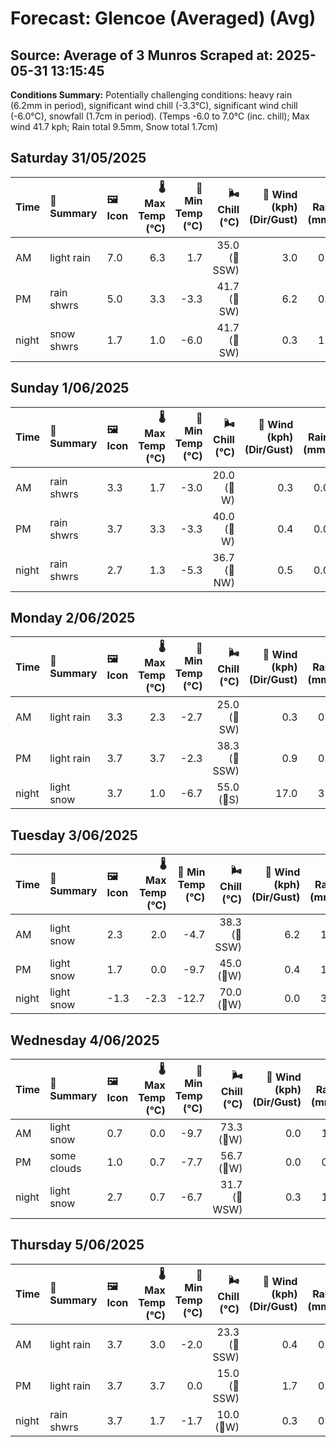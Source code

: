 # Forecast: Glencoe (Averaged) (Avg)
**Source:** Average of 3 Munros
**Scraped at:** 2025-05-31 13:15:45
---

**Conditions Summary:** Potentially challenging conditions: heavy rain (6.2mm in period), significant wind chill (-3.3°C), significant wind chill (-6.0°C), snowfall (1.7cm in period). (Temps -6.0 to 7.0°C (inc. chill); Max wind 41.7 kph; Rain total 9.5mm, Snow total 1.7cm)

## Saturday 31/05/2025
| **Time** | **📝 Summary** | **🖼️ Icon** | **🌡️ Max Temp (°C)** | **🥶 Min Temp (°C)** | **🌬️ Chill (°C)** | **💨 Wind (kph) (Dir/Gust)** | **💧 Rain (mm)** | **❄️ Snow (cm)** | **☁️ Cloud Base (m)** | **🧊 Freezing Lvl (m)** |
|:------- |:------- |:----- |--------------: |-------------: |-----------: |---------------------: |---------: |----------: |---------------: |----------------: |
| AM      | light rain | 7.0 | 6.3 | 1.7 | 35.0<br>(🧭SSW) | 3.0 | 0.0 | 366.7 | 2183.3 |
| PM      | rain shwrs | 5.0 | 3.3 | -3.3 | 41.7<br>(🧭SW) | 6.2 | 0.0 | 266.7 | 1866.7 |
| night   | snow shwrs | 1.7 | 1.0 | -6.0 | 41.7<br>(🧭SW) | 0.3 | 1.7 | 583.3 | 1250 |

## Sunday 1/06/2025
| **Time** | **📝 Summary** | **🖼️ Icon** | **🌡️ Max Temp (°C)** | **🥶 Min Temp (°C)** | **🌬️ Chill (°C)** | **💨 Wind (kph) (Dir/Gust)** | **💧 Rain (mm)** | **❄️ Snow (cm)** | **☁️ Cloud Base (m)** | **🧊 Freezing Lvl (m)** |
|:------- |:------- |:----- |--------------: |-------------: |-----------: |---------------------: |---------: |----------: |---------------: |----------------: |
| AM      | rain shwrs | 3.3 | 1.7 | -3.0 | 20.0<br>(🧭W) | 0.3 | 0.0 | 350 | 1300 |
| PM      | rain shwrs | 3.7 | 3.3 | -3.3 | 40.0<br>(🧭W) | 0.4 | 0.0 | 1433.3 | 1600 |
| night   | rain shwrs | 2.7 | 1.3 | -5.3 | 36.7<br>(🧭NW) | 0.5 | 0.0 | 366.7 | 1300 |

## Monday 2/06/2025
| **Time** | **📝 Summary** | **🖼️ Icon** | **🌡️ Max Temp (°C)** | **🥶 Min Temp (°C)** | **🌬️ Chill (°C)** | **💨 Wind (kph) (Dir/Gust)** | **💧 Rain (mm)** | **❄️ Snow (cm)** | **☁️ Cloud Base (m)** | **🧊 Freezing Lvl (m)** |
|:------- |:------- |:----- |--------------: |-------------: |-----------: |---------------------: |---------: |----------: |---------------: |----------------: |
| AM      | light rain | 3.3 | 2.3 | -2.7 | 25.0<br>(🧭SW) | 0.3 | 0.0 | 583.3 | 1350 |
| PM      | light rain | 3.7 | 3.7 | -2.3 | 38.3<br>(🧭SSW) | 0.9 | 0.0 | 650 | 1683.3 |
| night   | light snow | 3.7 | 1.0 | -6.7 | 55.0<br>(🧭S) | 17.0 | 3.7 | 283.3 | 1716.7 |

## Tuesday 3/06/2025
| **Time** | **📝 Summary** | **🖼️ Icon** | **🌡️ Max Temp (°C)** | **🥶 Min Temp (°C)** | **🌬️ Chill (°C)** | **💨 Wind (kph) (Dir/Gust)** | **💧 Rain (mm)** | **❄️ Snow (cm)** | **☁️ Cloud Base (m)** | **🧊 Freezing Lvl (m)** |
|:------- |:------- |:----- |--------------: |-------------: |-----------: |---------------------: |---------: |----------: |---------------: |----------------: |
| AM      | light snow | 2.3 | 2.0 | -4.7 | 38.3<br>(🧭SSW) | 6.2 | 1.3 | 200 | 1466.7 |
| PM      | light snow | 1.7 | 0.0 | -9.7 | 45.0<br>(🧭W) | 0.4 | 1.7 | 300 | 1316.7 |
| night   | light snow | -1.3 | -2.3 | -12.7 | 70.0<br>(🧭W) | 0.0 | 3.0 | 300 | 700 |

## Wednesday 4/06/2025
| **Time** | **📝 Summary** | **🖼️ Icon** | **🌡️ Max Temp (°C)** | **🥶 Min Temp (°C)** | **🌬️ Chill (°C)** | **💨 Wind (kph) (Dir/Gust)** | **💧 Rain (mm)** | **❄️ Snow (cm)** | **☁️ Cloud Base (m)** | **🧊 Freezing Lvl (m)** |
|:------- |:------- |:----- |--------------: |-------------: |-----------: |---------------------: |---------: |----------: |---------------: |----------------: |
| AM      | light snow | 0.7 | 0.0 | -9.7 | 73.3<br>(🧭W) | 0.0 | 1.7 | 250 | 1100 |
| PM      | some clouds | 1.0 | 0.7 | -7.7 | 56.7<br>(🧭W) | 0.0 | 0.0 | 383.3 | 1200 |
| night   | light snow | 2.7 | 0.7 | -6.7 | 31.7<br>(🧭WSW) | 0.3 | 1.0 | 566.7 | 1266.7 |

## Thursday 5/06/2025
| **Time** | **📝 Summary** | **🖼️ Icon** | **🌡️ Max Temp (°C)** | **🥶 Min Temp (°C)** | **🌬️ Chill (°C)** | **💨 Wind (kph) (Dir/Gust)** | **💧 Rain (mm)** | **❄️ Snow (cm)** | **☁️ Cloud Base (m)** | **🧊 Freezing Lvl (m)** |
|:------- |:------- |:----- |--------------: |-------------: |-----------: |---------------------: |---------: |----------: |---------------: |----------------: |
| AM      | light rain | 3.7 | 3.0 | -2.0 | 23.3<br>(🧭SSW) | 0.4 | 0.0 | 316.7 | 1550 |
| PM      | light rain | 3.7 | 3.7 | 0.0 | 15.0<br>(🧭SSW) | 1.7 | 0.0 | 300 | 1700 |
| night   | rain shwrs | 3.7 | 1.7 | -1.7 | 10.0<br>(🧭W) | 0.3 | 0.0 | 450 | 1650 |